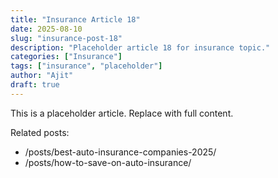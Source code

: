 ```yaml
---
title: "Insurance Article 18"
date: 2025-08-10
slug: "insurance-post-18"
description: "Placeholder article 18 for insurance topic."
categories: ["Insurance"]
tags: ["insurance", "placeholder"]
author: "Ajit"
draft: true
---
```


This is a placeholder article. Replace with full content.

Related posts:

- /posts/best-auto-insurance-companies-2025/
- /posts/how-to-save-on-auto-insurance/

